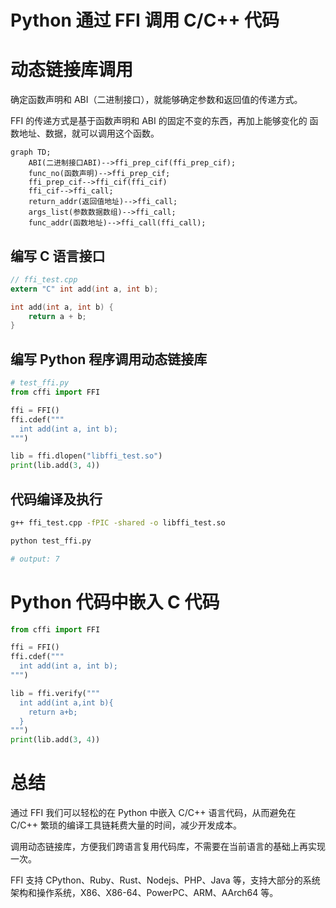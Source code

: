 # Python 通过 FFI 调用 C/C++ 代码


# 动态链接库调用

确定函数声明和 ABI（二进制接口），就能够确定参数和返回值的传递方式。  

FFI 的传递方式是基于函数声明和 ABI 的固定不变的东西，再加上能够变化的 函数地址、数据，就可以调用这个函数。

```mermaid
graph TD;
    ABI(二进制接口ABI)-->ffi_prep_cif(ffi_prep_cif);
    func_no(函数声明)-->ffi_prep_cif;
    ffi_prep_cif-->ffi_cif(ffi_cif)
    ffi_cif-->ffi_call;
    return_addr(返回值地址)-->ffi_call;
    args_list(参数数据数组)-->ffi_call;
    func_addr(函数地址)-->ffi_call(ffi_call);
```

## 编写 C 语言接口
```c
// ffi_test.cpp
extern "C" int add(int a, int b);

int add(int a, int b) {
    return a + b;
}
```

## 编写 Python 程序调用动态链接库
```python
# test_ffi.py
from cffi import FFI

ffi = FFI()
ffi.cdef("""
  int add(int a, int b);
""")

lib = ffi.dlopen("libffi_test.so")
print(lib.add(3, 4))
```

## 代码编译及执行
```bash
g++ ffi_test.cpp -fPIC -shared -o libffi_test.so

python test_ffi.py

# output: 7
```

# Python 代码中嵌入 C 代码
```python
from cffi import FFI

ffi = FFI()
ffi.cdef("""
  int add(int a, int b);
""")

lib = ffi.verify("""
  int add(int a,int b){
    return a+b;
  }
""")
print(lib.add(3, 4))
```

# 总结

通过 FFI 我们可以轻松的在 Python 中嵌入 C/C++ 语言代码，从而避免在 C/C++ 繁琐的编译工具链耗费大量的时间，减少开发成本。  

调用动态链接库，方便我们跨语言复用代码库，不需要在当前语言的基础上再实现一次。  

FFI 支持 CPython、Ruby、Rust、Nodejs、PHP、Java 等，支持大部分的系统架构和操作系统，X86、X86-64、PowerPC、ARM、AArch64 等。